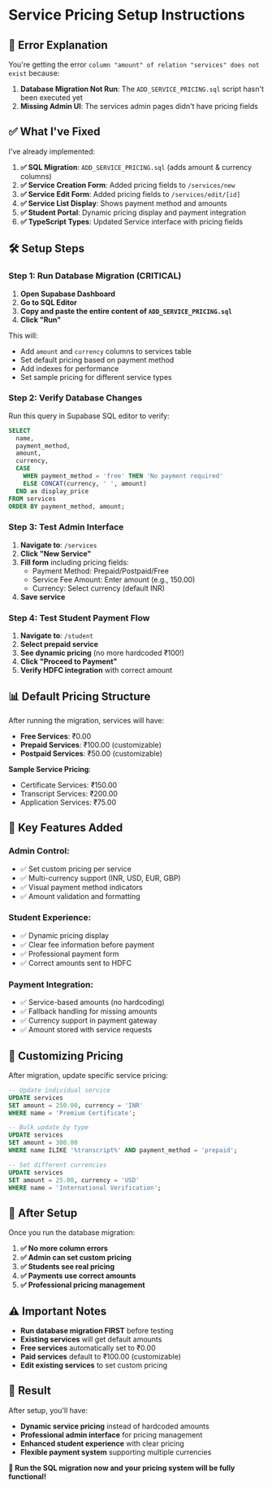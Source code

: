 # Service Pricing Setup Instructions

## 🚨 **Error Explanation**

You're getting the error `column "amount" of relation "services" does not exist` because:

1. **Database Migration Not Run**: The `ADD_SERVICE_PRICING.sql` script hasn't been executed yet
2. **Missing Admin UI**: The services admin pages didn't have pricing fields

## ✅ **What I've Fixed**

I've already implemented:

1. **✅ SQL Migration**: `ADD_SERVICE_PRICING.sql` (adds amount & currency columns)
2. **✅ Service Creation Form**: Added pricing fields to `/services/new`
3. **✅ Service Edit Form**: Added pricing fields to `/services/edit/[id]`
4. **✅ Service List Display**: Shows payment method and amounts
5. **✅ Student Portal**: Dynamic pricing display and payment integration
6. **✅ TypeScript Types**: Updated Service interface with pricing fields

## 🛠️ **Setup Steps**

### **Step 1: Run Database Migration (CRITICAL)**

1. **Open Supabase Dashboard**
2. **Go to SQL Editor**
3. **Copy and paste the entire content of `ADD_SERVICE_PRICING.sql`**
4. **Click "Run"**

This will:
- Add `amount` and `currency` columns to services table
- Set default pricing based on payment method
- Add indexes for performance
- Set sample pricing for different service types

### **Step 2: Verify Database Changes**

Run this query in Supabase SQL editor to verify:
```sql
SELECT 
  name,
  payment_method,
  amount,
  currency,
  CASE 
    WHEN payment_method = 'free' THEN 'No payment required'
    ELSE CONCAT(currency, ' ', amount)
  END as display_price
FROM services 
ORDER BY payment_method, amount;
```

### **Step 3: Test Admin Interface**

1. **Navigate to**: `/services`
2. **Click "New Service"**
3. **Fill form** including pricing fields:
   - Payment Method: Prepaid/Postpaid/Free
   - Service Fee Amount: Enter amount (e.g., 150.00)
   - Currency: Select currency (default INR)
4. **Save service**

### **Step 4: Test Student Payment Flow**

1. **Navigate to**: `/student`
2. **Select prepaid service**
3. **See dynamic pricing** (no more hardcoded ₹100!)
4. **Click "Proceed to Payment"**
5. **Verify HDFC integration** with correct amount

## 📊 **Default Pricing Structure**

After running the migration, services will have:

- **Free Services**: ₹0.00
- **Prepaid Services**: ₹100.00 (customizable)
- **Postpaid Services**: ₹50.00 (customizable)

**Sample Service Pricing**:
- Certificate Services: ₹150.00
- Transcript Services: ₹200.00
- Application Services: ₹75.00

## 🎯 **Key Features Added**

### **Admin Control**:
- ✅ Set custom pricing per service
- ✅ Multi-currency support (INR, USD, EUR, GBP)
- ✅ Visual payment method indicators
- ✅ Amount validation and formatting

### **Student Experience**:
- ✅ Dynamic pricing display
- ✅ Clear fee information before payment
- ✅ Professional payment form
- ✅ Correct amounts sent to HDFC

### **Payment Integration**:
- ✅ Service-based amounts (no hardcoding)
- ✅ Fallback handling for missing amounts
- ✅ Currency support in payment gateway
- ✅ Amount stored with service requests

## 🔧 **Customizing Pricing**

After migration, update specific service pricing:

```sql
-- Update individual service
UPDATE services 
SET amount = 250.00, currency = 'INR'
WHERE name = 'Premium Certificate';

-- Bulk update by type
UPDATE services 
SET amount = 300.00 
WHERE name ILIKE '%transcript%' AND payment_method = 'prepaid';

-- Set different currencies
UPDATE services 
SET amount = 25.00, currency = 'USD'
WHERE name = 'International Verification';
```

## 🚀 **After Setup**

Once you run the database migration:

1. **✅ No more column errors**
2. **✅ Admin can set custom pricing**
3. **✅ Students see real pricing**
4. **✅ Payments use correct amounts**
5. **✅ Professional pricing management**

## ⚠️ **Important Notes**

- **Run database migration FIRST** before testing
- **Existing services** will get default amounts
- **Free services** automatically set to ₹0.00
- **Paid services** default to ₹100.00 (customizable)
- **Edit existing services** to set custom pricing

## 🎉 **Result**

After setup, you'll have:
- **Dynamic service pricing** instead of hardcoded amounts
- **Professional admin interface** for pricing management
- **Enhanced student experience** with clear pricing
- **Flexible payment system** supporting multiple currencies

**🚀 Run the SQL migration now and your pricing system will be fully functional!** 